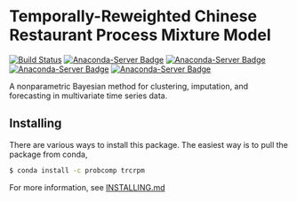 # Temporally-Reweighted Chinese Restaurant Process Mixture Model

[![Build Status](https://travis-ci.org/probcomp/trcrpm.svg?branch=master)](https://travis-ci.org/probcomp/trcrpm)
[![Anaconda-Server Badge](https://anaconda.org/probcomp/trcrpm/badges/installer/conda.svg)](https://conda.anaconda.org/probcomp)
[![Anaconda-Server Badge](https://anaconda.org/probcomp/trcrpm/badges/version.svg)](https://anaconda.org/probcomp/trcrpm)
[![Anaconda-Server Badge](https://anaconda.org/probcomp/trcrpm/badges/platforms.svg)](https://anaconda.org/probcomp/trcrpm)
[![Anaconda-Server Badge](https://anaconda.org/probcomp/trcrpm/badges/latest_release_date.svg)](https://anaconda.org/probcomp/trcrpm)


A nonparametric Bayesian method for clustering, imputation, and forecasting
in multivariate time series data.

## Installing

There are various ways to install this package. The easiest way is to pull
the package from conda,

```bash
$ conda install -c probcomp trcrpm
```

For more information, see [INSTALLING.md](./INSTALLING.md)
